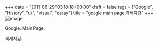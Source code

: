 +++
date = "2011-06-29T03:18:18+00:00"
draft = false
tags = ["Google", "History", "ux", "visual", "essay"]
title = "google main page 격세지감"
+++
![image](/tumblr_img/2011-06-29-google-main-page-/bfe6fbc1dfdd312dca6e96464044808ee625e6d5e1affdc5599c2b96738e0b43.jpg)



Google. Main Page.

격세지감.
